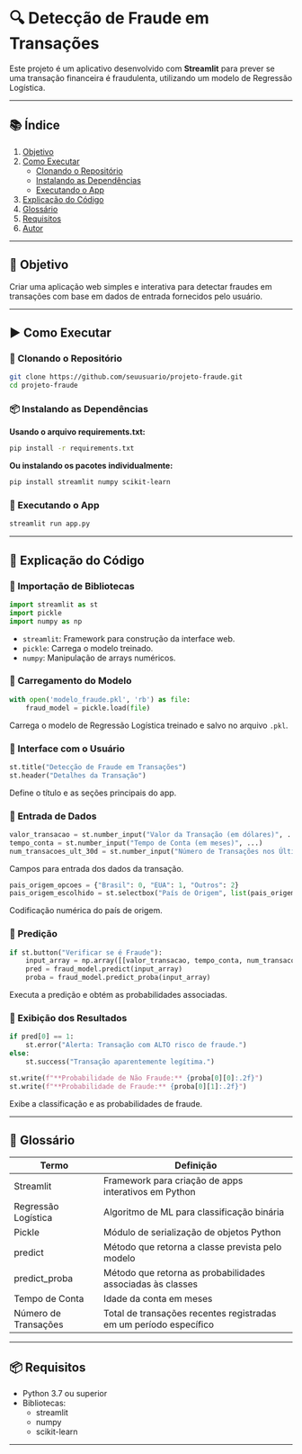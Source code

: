 
# 🔍 Detecção de Fraude em Transações

Este projeto é um aplicativo desenvolvido com **Streamlit** para prever se uma transação financeira é fraudulenta, utilizando um modelo de Regressão Logística.

---

## 📚 Índice

1. [Objetivo](#objetivo)  
2. [Como Executar](#como-executar)  
   - [Clonando o Repositório](#clonando-o-repositório)  
   - [Instalando as Dependências](#instalando-as-dependências)  
   - [Executando o App](#executando-o-app)  
3. [Explicação do Código](#explicação-do-código)  
4. [Glossário](#glossário)  
5. [Requisitos](#requisitos)  
6. [Autor](#autor)  

---

## 🎯 Objetivo

Criar uma aplicação web simples e interativa para detectar fraudes em transações com base em dados de entrada fornecidos pelo usuário.

---

## ▶️ Como Executar

### 📁 Clonando o Repositório

```bash
git clone https://github.com/seuusuario/projeto-fraude.git
cd projeto-fraude
```

### 📦 Instalando as Dependências

**Usando o arquivo requirements.txt:**

```bash
pip install -r requirements.txt
```

**Ou instalando os pacotes individualmente:**

```bash
pip install streamlit numpy scikit-learn
```

### 🚀 Executando o App

```bash
streamlit run app.py
```

---

## 🧠 Explicação do Código

### 🔹 Importação de Bibliotecas

```python
import streamlit as st
import pickle
import numpy as np
```

- `streamlit`: Framework para construção da interface web.  
- `pickle`: Carrega o modelo treinado.  
- `numpy`: Manipulação de arrays numéricos.  

### 🔹 Carregamento do Modelo

```python
with open('modelo_fraude.pkl', 'rb') as file:
    fraud_model = pickle.load(file)
```

Carrega o modelo de Regressão Logística treinado e salvo no arquivo `.pkl`.

### 🔹 Interface com o Usuário

```python
st.title("Detecção de Fraude em Transações")
st.header("Detalhes da Transação")
```

Define o título e as seções principais do app.

### 🔹 Entrada de Dados

```python
valor_transacao = st.number_input("Valor da Transação (em dólares)", ...)
tempo_conta = st.number_input("Tempo de Conta (em meses)", ...)
num_transacoes_ult_30d = st.number_input("Número de Transações nos Últimos 30 dias", ...)
```

Campos para entrada dos dados da transação.

```python
pais_origem_opcoes = {"Brasil": 0, "EUA": 1, "Outros": 2}
pais_origem_escolhido = st.selectbox("País de Origem", list(pais_origem_opcoes.keys()))
```

Codificação numérica do país de origem.

### 🔹 Predição

```python
if st.button("Verificar se é Fraude"):
    input_array = np.array([[valor_transacao, tempo_conta, num_transacoes_ult_30d, pais_origem]])
    pred = fraud_model.predict(input_array)
    proba = fraud_model.predict_proba(input_array)
```

Executa a predição e obtém as probabilidades associadas.

### 🔹 Exibição dos Resultados

```python
if pred[0] == 1:
    st.error("Alerta: Transação com ALTO risco de fraude.")
else:
    st.success("Transação aparentemente legítima.")

st.write(f"**Probabilidade de Não Fraude:** {proba[0][0]:.2f}")
st.write(f"**Probabilidade de Fraude:** {proba[0][1]:.2f}")
```

Exibe a classificação e as probabilidades de fraude.

---

## 📘 Glossário

| Termo                 | Definição                                                                 |
|----------------------|---------------------------------------------------------------------------|
| Streamlit            | Framework para criação de apps interativos em Python                      |
| Regressão Logística  | Algoritmo de ML para classificação binária                                |
| Pickle               | Módulo de serialização de objetos Python                                  |
| predict              | Método que retorna a classe prevista pelo modelo                          |
| predict_proba        | Método que retorna as probabilidades associadas às classes                |
| Tempo de Conta       | Idade da conta em meses                                                   |
| Número de Transações | Total de transações recentes registradas em um período específico         |

---

## 📦 Requisitos

- Python 3.7 ou superior  
- Bibliotecas:
  - streamlit
  - numpy
  - scikit-learn

---



